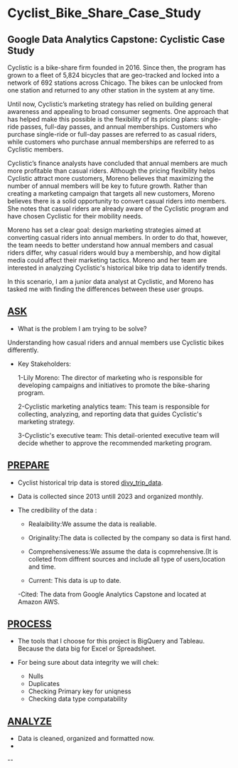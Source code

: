 # Cyclist_Bike_Share_Case_Study

## Google Data Analytics Capstone: Cyclistic Case Study

Cyclistic is a bike-share firm founded in 2016. Since then, the program has grown to a fleet of 5,824 bicycles that are geo-tracked and locked into a network of 692 stations across Chicago. The bikes can be unlocked from one station and returned to any other station in the system at any time.

Until now, Cyclistic’s marketing strategy has relied on building general awareness and appealing to broad consumer segments. One approach that has helped make this possible is the flexibility of its pricing plans: single-ride passes, full-day passes, and annual memberships. Customers who purchase single-ride or full-day passes are referred to as casual riders, while customers who purchase annual memberships are referred to as Cyclistic members.

Cyclistic’s finance analysts have concluded that annual members are much more profitable than casual riders. Although the pricing flexibility helps Cyclistic attract more customers, Moreno believes that maximizing the number of annual members will be key to future growth. Rather than creating a marketing campaign that targets all new customers, Moreno believes there is a solid opportunity to convert casual riders into members. She notes that casual riders are already aware of the Cyclistic program and have chosen Cyclistic for their mobility needs.

Moreno has set a clear goal: design marketing strategies aimed at converting casual riders into annual members. In order to do that, however, the team needs to better understand how annual members and casual riders differ, why casual riders would buy a membership, and how digital media could affect their marketing tactics. Moreno and her team are interested in analyzing Cyclistic's historical bike trip data to identify trends.

In this scenario, I am a junior data analyst at Cyclistic, and Moreno has tasked me with finding the differences between these user groups.  

## [ASK](https://github.com/berivanyavuz/Cyclist_Bike_Share_Case_Study/blob/main/01_ASK.md)

   - What is the problem I am trying to be solve?

   Understanding how casual riders and annual members use Cyclistic bikes differently.
  
   - Key Stakeholders:

      1-Lily Moreno: The director of marketing who is responsible for developing campaigns and
     initiatives to promote the bike-sharing program.

      2-Cyclistic marketing analytics team: This team is responsible for collecting, analyzing,
      and reporting data that guides Cyclistic's marketing strategy.

      3-Cyclistic's executive team: This detail-oriented executive team will decide whether to
     approve the recommended marketing program.

 ## [PREPARE](https://github.com/berivanyavuz/Cyclist_Bike_Share_Case_Study/blob/main/02_PREPARE.md)
 
   - Cyclist historical trip data is stored [divy_trip_data](https://divvy-tripdata.s3.amazonaws.com/index.html).

   - Data is collected since 2013 untill 2023 and organized monthly.

   - The credibility of the data :

     - Realaibility:We assume the data is realiable.
  
     - Originality:The data is collected by the company so data is first hand.
  
     - Comprehensiveness:We assume the data is copmrehensive.(It is colleted from diffrent sources and 
     include all type of users,location and time.
  
     - Current: This data is up to date.
  
     -Cited: The data from Google Analytics Capstone and located at Amazon AWS.
     

  ## [PROCESS](https://github.com/berivanyavuz/Cyclist_Bike_Share_Case_Study/blob/main/03_PROCESS.md)
  
   - The tools that I choose for this project is BigQuery and Tableau. Because the data big for
       Excel or Spreadsheet.
       
   - For being sure about data integrity we will chek:
     
        - Nulls
        - Duplicates
        - Checking Primary key for uniqness
        - Checking data type compatability

   ## [ANALYZE](https://github.com/berivanyavuz/Cyclist_Bike_Share_Case_Study/blob/main/04_ANALYZE.md)

   - Data is cleaned, organized and formatted now.
   - 
--



 


